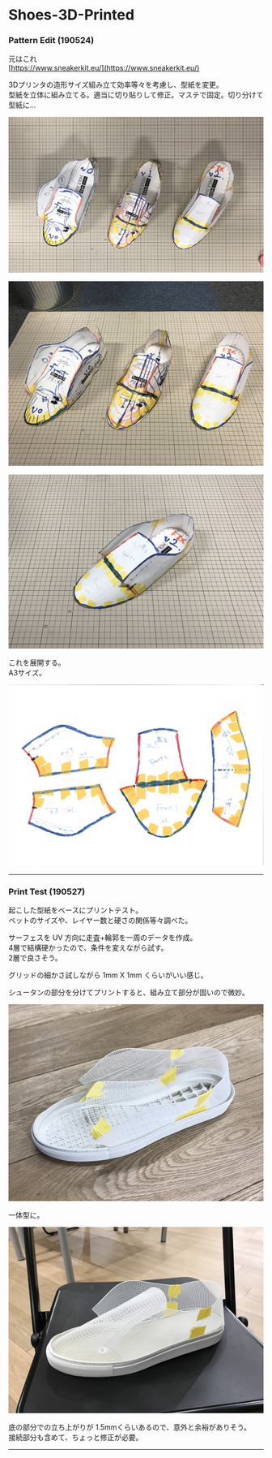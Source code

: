 # Shoes-3D-Printed  


### Pattern Edit (190524)  

元はこれ  
[https://www.sneakerkit.eu/](https://www.sneakerkit.eu/)  

3Dプリンタの造形サイズ組み立て効率等々を考慮し、型紙を変更。  
型紙を立体に組み立てる。適当に切り貼りして修正。マステで固定。切り分けて型紙に...  

![Pattern](Pattern/Pattern-01.jpg)  

![Pattern](Pattern/Pattern-02.jpg)  

![Pattern](Pattern/Pattern-03.jpg)  

これを展開する。  
A3サイズ。  

![Pattern](Pattern/Pattern-00.jpg)  


---  


### Print Test (190527)  


起こした型紙をベースにプリントテスト。  
ベットのサイズや、レイヤー数と硬さの関係等々調べた。  

サーフェスを UV 方向に走査+輪郭を一周のデータを作成。  
4層で結構硬かったので、条件を変えながら試す。  
2層で良さそう。

グリッドの細かさ試しながら 1mm X 1mm くらいがいい感じ。  

シュータンの部分を分けてプリントすると、組み立て部分が固いので微妙。  

![Print](Print/190527-Print/190527-Print-01.png)  

一体型に。  

![Print](Print/190527-Print/190527-Print-02.png)

底の部分での立ち上がりが 1.5mmくらいあるので、意外と余裕がありそう。    
接続部分も含めて、ちょっと修正が必要。  


---  